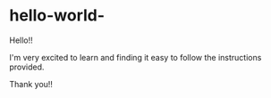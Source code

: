 # hello-world-

Hello!!

I'm very excited to learn and finding it easy to follow the instructions provided.

Thank you!!
